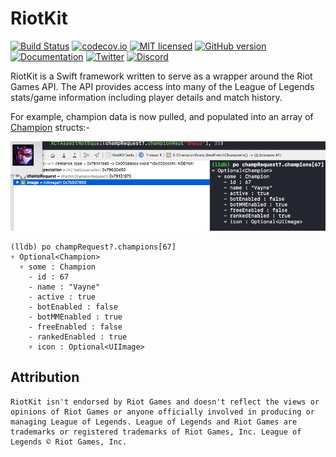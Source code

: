 # RiotKit

[![Build Status](https://travis-ci.org/RiotKit/RiotKit.svg?branch=master)](https://travis-ci.org/RiotKit/RiotKit)
[![codecov.io](https://codecov.io/gh/RiotKit/RiotKit/branch/master/graphs/badge.svg)](https://codecov.io/gh/RiotKit/RiotKit/branch/master)
[![MIT licensed](https://img.shields.io/badge/license-MIT-FF0000.svg?style=flat)](https://github.com/RiotKit/RiotKit/blob/master/LICENSE)
[![GitHub version](https://badge.fury.io/gh/RiotKit%2FRiotKit.svg?style=flat)](https://badge.fury.io/gh/RiotKit%2FRiotKit)
[![Documentation](http://docstatus.riotkit.xyz/)](https://riotkit.github.io/RiotKit/)
[![Twitter](https://img.shields.io/badge/twitter-@Hexploitable-0099FF.svg?style=flat)](http://twitter.com/Hexploitable)
[![Discord][discord-badge]][discord]

RiotKit is a Swift framework written to serve as a wrapper around the Riot Games API.
The API provides access into many of the League of Legends stats/game information including player details and match history.


For example, champion data is now pulled, and populated into an array of [Champion](RiotKit/RiotKit/Champion.swift) structs:-


![Champion Struct Example](Screenshots/ChampionStruct.png)

```
(lldb) po champRequest?.champions[67]
▿ Optional<Champion>
  ▿ some : Champion
    - id : 67
    - name : "Vayne"
    - active : true
    - botEnabled : false
    - botMMEnabled : true
    - freeEnabled : false
    - rankedEnabled : true
    ▿ icon : Optional<UIImage>
```

## Attribution
```
RiotKit isn't endorsed by Riot Games and doesn't reflect the views or opinions of Riot Games or anyone officially involved in producing or managing League of Legends. League of Legends and Riot Games are trademarks or registered trademarks of Riot Games, Inc. League of Legends © Riot Games, Inc.
```

[discord-badge]: https://img.shields.io/badge/Discord-join%20chat%20%E2%86%92-738bd7.svg?style=flat&label=discord
[discord]: https://discord.gg/KRNsGRF
